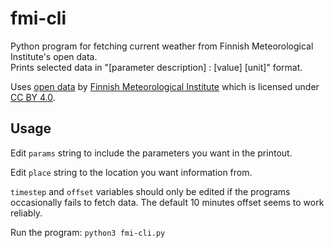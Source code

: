 # fmi-cli
Python program for fetching current weather from Finnish Meteorological Institute's open data.<br/>
Prints selected data in "\[parameter description\] : \[value\] \[unit\]" format.

Uses [open data](https://en.ilmatieteenlaitos.fi/open-data) by [Finnish Meteorological Institute](https://en.ilmatieteenlaitos.fi/) which is licensed under [CC BY 4.0](https://creativecommons.org/licenses/by/4.0/).

## Usage
Edit `params` string to include the parameters you want in the printout.

Edit `place` string to the location you want information from.

`timestep` and `offset` variables should only be edited if the programs occasionally fails to fetch data. The default 10 minutes offset seems to work reliably.

Run the program: `python3 fmi-cli.py`